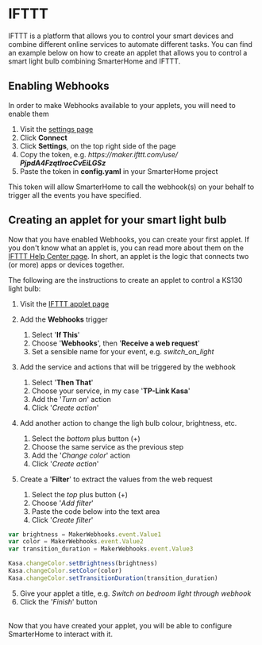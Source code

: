 # IFTTT

IFTTT is a platform that allows you to control your smart devices and combine
different online services to automate different tasks. You can find an example 
below on how to create an applet that allows you to control a smart light bulb 
combining SmarterHome and IFTTT.

## Enabling Webhooks

In order to make Webhooks available to your applets, you will need to enable them

1. Visit the [settings page](https://ifttt.com/maker_webhooks/settings) 
2. Click **Connect**
3. Click **Settings**, on the top right side of the page
4. Copy the token, e.g. _https[]()://maker.ifttt.com/use/
**PjpdA4FzqtlrocCvEiLGSz**_
5. Paste the token in **config.yaml** in your SmarterHome project

This token will allow SmarterHome to call the webhook(s) on your behalf to 
trigger all the events you have specified.

## Creating an applet for your smart light bulb

Now that you have enabled Webhooks, you can create your first applet. If you don't know what an applet is, you can read more about them on the [IFTTT Help Center page](https://help.ifttt.com/hc/en-us/articles/115010361348-What-is-an-Applet-). In short, an applet is the logic that connects
two (or more) apps or devices together.

The following are the instructions to create an applet to control a KS130 light bulb:

1. Visit the [IFTTT applet page](https://ifttt.com/create)
2. Add the **Webhooks** trigger
   1. Select '**If This**'
   2. Choose '**Webhooks**', then '**Receive a web request**'
   3. Set a sensible name for your event, e.g. *switch_on_light*

3. Add the service and actions that will be triggered by the webhook
   1. Select '**Then That**'
   2. Choose your service, in my case '**TP-Link Kasa**'
   3. Add the '*Turn on*' action
   4. Click '*Create action*'

4. Add another action to change the ligh bulb colour, brightness, etc.
   1. Select the *bottom* plus button (+)
   2. Choose the same service as the previous step
   3. Add the '*Change color*' action
   4. Click '*Create action*'
  
5. Create a '**Filter**' to extract the values from the web request
   1. Select the *top* plus button (+)
   2. Choose '*Add filter*'
   3. Paste the code below into the text area
   4. Click '*Create filter*'

```javascript
var brightness = MakerWebhooks.event.Value1
var color = MakerWebhooks.event.Value2
var transition_duration = MakerWebhooks.event.Value3

Kasa.changeColor.setBrightness(brightness)
Kasa.changeColor.setColor(color)
Kasa.changeColor.setTransitionDuration(transition_duration)
```

5. Give your applet a title, e.g. *Switch on bedroom light through webhook*
6. Click the '*Finish*' button

\
Now that you have created your applet, you will be able to configure SmarterHome
to interact with it.
